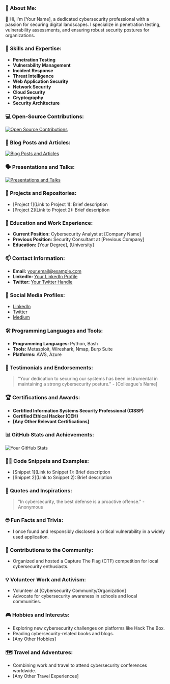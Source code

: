<h3 align="left">🔭 About Me:</h3>

👋 Hi, I'm [Your Name], a dedicated cybersecurity professional with a passion for securing digital landscapes. I specialize in penetration testing, vulnerability assessments, and ensuring robust security postures for organizations.

<h3 align="left">🌱 Skills and Expertise:</h3>

- **Penetration Testing**
- **Vulnerability Management**
- **Incident Response**
- **Threat Intelligence**
- **Web Application Security**
- **Network Security**
- **Cloud Security**
- **Cryptography**
- **Security Architecture**

<h3 align="left">💻 Open-Source Contributions:</h3>

[![Open Source Contributions](https://custom-icon-badges.herokuapp.com/badge/-Open%20Source%20Contributions-green?style=for-the-badge&logoColor=white&logo=github)](https://github.com/yourusername?tab=repositories)

<h3 align="left">📝 Blog Posts and Articles:</h3>

[![Blog Posts and Articles](https://custom-icon-badges.herokuapp.com/badge/-Blog%20Posts%20and%20Articles-blue?style=for-the-badge&logoColor=white&logo=medium)](https://medium.com/@yourusername)

<h3 align="left">🗣 Presentations and Talks:</h3>

[![Presentations and Talks](https://custom-icon-badges.herokuapp.com/badge/-Presentations%20and%20Talks-red?style=for-the-badge&logoColor=white&logo=speakerdeck)](https://speakerdeck.com/yourusername)

<h3 align="left">🚀 Projects and Repositories:</h3>

- [Project 1](Link to Project 1): Brief description
- [Project 2](Link to Project 2): Brief description

<h3 align="left">💼 Education and Work Experience:</h3>

- **Current Position:** Cybersecurity Analyst at [Company Name]
- **Previous Position:** Security Consultant at [Previous Company]
- **Education:** [Your Degree], [University]

<h3 align="left">📫 Contact Information:</h3>

- **Email:** your.email@example.com
- **LinkedIn:** [Your LinkedIn Profile](https://www.linkedin.com/in/yourusername)
- **Twitter:** [Your Twitter Handle](https://twitter.com/yourusername)

<h3 align="left">💬 Social Media Profiles:</h3>

- [LinkedIn](https://www.linkedin.com/in/yourusername)
- [Twitter](https://twitter.com/yourusername)
- [Medium](https://medium.com/@yourusername)

<h3 align="left">🛠 Programming Languages and Tools:</h3>

- **Programming Languages:** Python, Bash
- **Tools:** Metasploit, Wireshark, Nmap, Burp Suite
- **Platforms:** AWS, Azure

<h3 align="left">🌟 Testimonials and Endorsements:</h3>

> "Your dedication to securing our systems has been instrumental in maintaining a strong cybersecurity posture." - [Colleague's Name]

<h3 align="left">🏆 Certifications and Awards:</h3>

- **Certified Information Systems Security Professional (CISSP)**
- **Certified Ethical Hacker (CEH)**
- **[Any Other Relevant Certifications]**

<h3 align="left">📊 GitHub Stats and Achievements:</h3>

![Your GitHub Stats](https://github-readme-stats.vercel.app/api?username=Pavan-Alapati&show_icons=true&theme=dark)

<h3 align="left">🧑‍💻 Code Snippets and Examples:</h3>

- [Snippet 1](Link to Snippet 1): Brief description
- [Snippet 2](Link to Snippet 2): Brief description

<h3 align="left">💭 Quotes and Inspirations:</h3>

> "In cybersecurity, the best defense is a proactive offense." - Anonymous

<h3 align="left">🤓 Fun Facts and Trivia:</h3>

- I once found and responsibly disclosed a critical vulnerability in a widely used application.

<h3 align="left">🤝 Contributions to the Community:</h3>

- Organized and hosted a Capture The Flag (CTF) competition for local cybersecurity enthusiasts.

<h3 align="left">💡 Volunteer Work and Activism:</h3>

- Volunteer at [Cybersecurity Community/Organization]
- Advocate for cybersecurity awareness in schools and local communities.

<h3 align="left">🎮 Hobbies and Interests:</h3>

- Exploring new cybersecurity challenges on platforms like Hack The Box.
- Reading cybersecurity-related books and blogs.
- [Any Other Hobbies]

<h3 align="left">🗺 Travel and Adventures:</h3>

- Combining work and travel to attend cybersecurity conferences worldwide.
- [Any Other Travel Experiences]

<!-- Add more sections as needed -->
